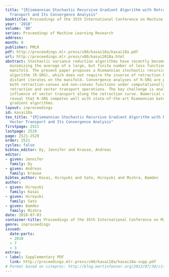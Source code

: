 ```yaml
---
title: "{R}iemannian Stochastic Recursive Gradient Algorithm with Retraction and Vector
  Transport and Its Convergence Analysis"
booktitle: Proceedings of the 35th International Conference on Machine Learning
year: '2018'
volume: '80'
series: Proceedings of Machine Learning Research
address: 
month: 0
publisher: PMLR
pdf: http://proceedings.mlr.press/v80/kasai18a/kasai18a.pdf
url: http://proceedings.mlr.press/v80/kasai2018a.html
abstract: Stochastic variance reduction algorithms have recently become popular for
  minimizing the average of a large, but finite number of loss functions on a Riemannian
  manifold. The present paper proposes a Riemannian stochastic recursive gradient
  algorithm (R-SRG), which does not require the inverse of retraction between two
  distant iterates on the manifold. Convergence analyses of R-SRG are performed on
  both retraction-convex and non-convex functions under computationally efficient
  retraction and vector transport operations. The key challenge is analysis of the
  influence of vector transport along the retraction curve. Numerical evaluations
  reveal that R-SRG competes well with state-of-the-art Riemannian batch and stochastic
  gradient algorithms.
layout: inproceedings
id: kasai18a
tex_title: "{R}iemannian Stochastic Recursive Gradient Algorithm with Retraction and
  Vector Transport and Its Convergence Analysis"
firstpage: 2521
lastpage: 2529
page: 2521-2529
order: 2521
cycles: false
bibtex_editor: Dy, Jennifer and Krause, Andreas
editor:
- given: Jennifer
  family: Dy
- given: Andreas
  family: Krause
bibtex_author: Kasai, Hiroyuki and Sato, Hiroyuki and Mishra, Bamdev
author:
- given: Hiroyuki
  family: Kasai
- given: Hiroyuki
  family: Sato
- given: Bamdev
  family: Mishra
date: 2018-07-03
container-title: Proceedings of the 35th International Conference on Machine Learning
genre: inproceedings
issued:
  date-parts:
  - 2018
  - 7
  - 3
extras:
- label: Supplementary PDF
  link: http://proceedings.mlr.press/v80/kasai18a/kasai18a-supp.pdf
# Format based on citeproc: http://blog.martinfenner.org/2013/07/30/citeproc-yaml-for-bibliographies/
---
```

